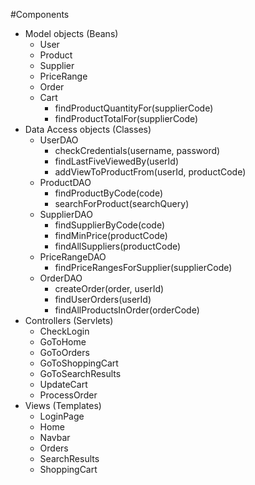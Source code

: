 #Components
- Model objects (Beans)
  * User
  * Product
  * Supplier
  * PriceRange
  * Order
  * Cart
    * findProductQuantityFor(supplierCode)
    * findProductTotalFor(supplierCode)
- Data Access objects (Classes)
  * UserDAO
    * checkCredentials(username, password)
    * findLastFiveViewedBy(userId)
    * addViewToProductFrom(userId, productCode)
  * ProductDAO
    * findProductByCode(code)
    * searchForProduct(searchQuery)
  * SupplierDAO
    * findSupplierByCode(code)
    * findMinPrice(productCode)
    * findAllSuppliers(productCode)
  * PriceRangeDAO
    * findPriceRangesForSupplier(supplierCode)
  * OrderDAO
    * createOrder(order, userId)
    * findUserOrders(userId)
    * findAllProductsInOrder(orderCode)
- Controllers (Servlets)
  * CheckLogin
  * GoToHome
  * GoToOrders
  * GoToShoppingCart
  * GoToSearchResults
  * UpdateCart
  * ProcessOrder
- Views (Templates)
  * LoginPage
  * Home
  * Navbar
  * Orders
  * SearchResults
  * ShoppingCart

